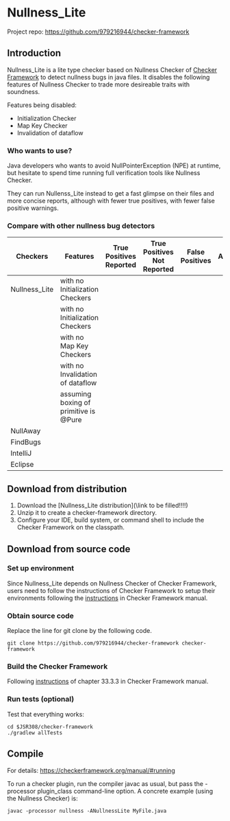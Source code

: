 # Nullness_Lite

Project repo: <href>https://github.com/979216944/checker-framework</href>

## Introduction
Nullness_Lite is a lite type checker based on Nullness Checker of [Checker Framework](https://checkerframework.org/) to detect nullness bugs in java files. It disables the following features of Nullness Checker to trade more desireable traits with soundness.

Features being disabled:
* Initialization Checker
* Map Key Checker
* Invalidation of dataflow

### Who wants to use?
Java developers who wants to avoid NullPointerException (NPE) at runtime, but hesitate to spend time running full verification tools like Nullness Checker.

They can run Nullenss_Lite instead to get a fast glimpse on their files and more concise reports, although with fewer true positives, with fewer false positive warnings.

### Compare with other nullness bug detectors

|Checkers | Features | True Positives Reported | True Positives Not Reported | False Positives | # of Annotations used | Speed|
|-|-|-|-|-|-|-|
|Nullness_Lite | with no Initialization Checkers | | | | | |
| | with no Initialization Checkers | | | | | |
| | with no Map Key Checkers | | | | | |
| | with no Invalidation of dataflow | | | | | |
| | assuming boxing of primitive is @Pure | | | | | |
|NullAway | | | | | | |
|FindBugs | | | | | | |
|IntelliJ | | | | | | |
|Eclipse | | | | | | |

## Download from distribution
1. Download the [Nullness_Lite distribution](\link to be filled!!!!)
2. Unzip it to create a checker-framework directory.
3. Configure your IDE, build system, or command shell to include the Checker Framework on the classpath. 

## Download from source code
### Set up environment
Since Nullness_Lite depends on Nullness Checker of Checker Framework, users need to follow the instructions of Checker Framework to setup their environments following the [instructions](https://checkerframework.org/manual/#build-source) in Checker Framework manual.

### Obtain source code
Replace the line for git clone by the following code.
```
git clone https://github.com/979216944/checker-framework checker-framework
```

### Build the Checker Framework
Following [instructions](https://checkerframework.org/manual/#build-source) of chapter 33.3.3 in Checker Framework manual.

### Run tests (optional)
Test that everything works:
```
cd $JSR308/checker-framework
./gradlew allTests
```

## Compile
For details: <href>https://checkerframework.org/manual/#running</href>

To run a checker plugin, run the compiler javac as usual, but pass the -processor plugin_class command-line option. A concrete example (using the Nullness Checker) is:
```
javac -processor nullness -ANullnessLite MyFile.java
```
